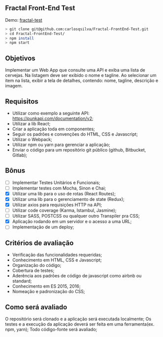 ## Fractal Front-End Test

Demo: [fractal-test](http://fractal-test.surge.sh/)

```bash
> git clone git@github.com:carlosqsilva/Fractal-FrontEnd-Test.git
> cd Fractal-FrontEnd-Test/
> npm install
> npm start
```

## Objetivos

Implementar um Web App que consulte uma API e exiba uma lista de cervejas. Na listagem deve ser exibido o nome e tagline. Ao selecionar um item na lista, exibir a tela de detalhes, contendo: nome, tagline, descrição e imagem.

## Requisitos

* Utilizar como exemplo a seguinte API: https://punkapi.com/documentation/v2;
* Utilizar a lib React;
* Criar a aplicação toda em componentes;
* Seguir os padrões e convenções do HTML, CSS e Javascript;
* Utilizar o Webpack;
* Utilizar npm ou yarn para gerenciar a aplicação;
* Enviar o código para um repositório git público (github, Bitbucket, Gitlab);

## Bônus

* [ ] Implementar Testes Unitários e Funcionais;
* [ ] Implementar testes com Mocha, Sinon e Chai;
* [x] Utilizar uma lib para o uso de rotas (React Routes);
* [x] Utilizar uma lib para o gerenciamento de state (Redux);
* [x] Utilizar axios para requisições HTTP na API;
* [ ] Utilizar code coverage (Karma, Istambul, Jasmine);
* [ ] Utilizar SASS, POSTCSS ou qualquer outro Transpiler pra CSS;
* [x] Aplicação rodando em um servidor e o acesso a uma URL;
* [ ] Implementação de um deploy;

## Critérios de avaliação

* Verificação das funcionalidades requeridas;
* Conhecimento em HTML, CSS e Javascript;
* Organização do código;
* Cobertura de testes;
* Aderência aos padrões de código de javascript como airbnb ou standard;
* Conhecimento em ES 2015, 2016;
* Nomeação e padronização do CSS;

## Como será avaliado

O repositório será clonado e a aplicação será executada localmente;
Os testes e a execução da aplicação deverá ser feita em uma ferramenta(ex. npm, yarn);
Todo código-fonte será avaliado;
